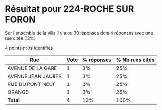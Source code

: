 # Résultat pour 224-ROCHE SUR FORON

Sur l'ensemble de la ville il y a eu 30 réponses dont 4 réponses avec une rue citée (13%)

4 points noirs identifiés

| Rue | Vote | % réponses | % Nb rues cités|
|-----|------|------------|----------------|
| AVENUE DE LA GARE | 1 | 3% | 25%|
| AVENUE JEAN JAURES | 1 | 3% | 25%|
| RUE DU PONT NEUF | 1 | 3% | 25%|
| ORANGE | 1 | 3% | 25%|
| **Total** | 4 | 13% | 100%|
